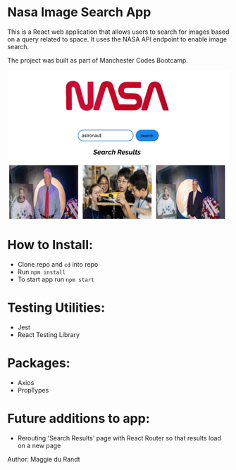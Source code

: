 # Nasa Image Search App

This is a React web application that allows users to search for images based on a query related to space. It uses the NASA API endpoint to enable image search.

The project was built as part of Manchester Codes Bootcamp.

![](NASA-app.png)

# How to Install:

- Clone repo and `cd` into repo
- Run `npm install`
- To start app run `npm start`

# Testing Utilities:

- Jest
- React Testing Library

# Packages:

- Axios
- PropTypes

# Future additions to app:

- Rerouting 'Search Results' page with React Router so that results load on a new page

Author: Maggie du Randt
